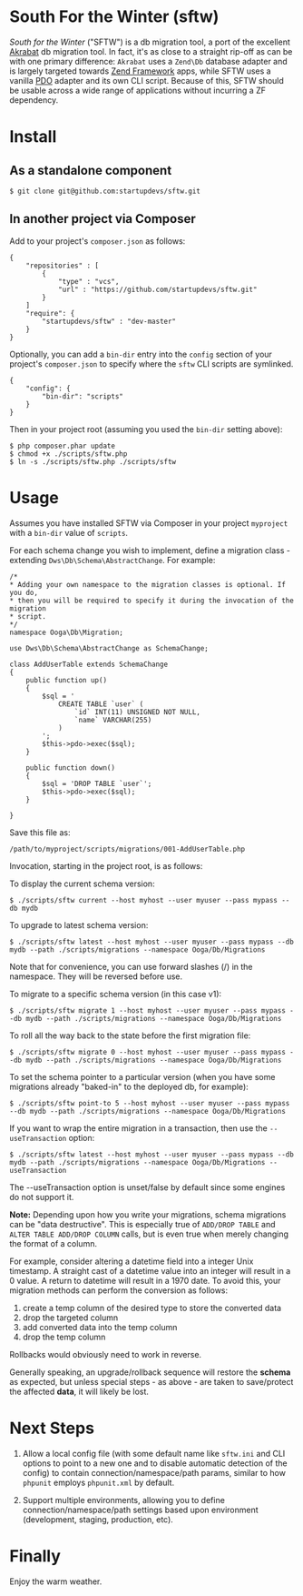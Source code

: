 South For the Winter (sftw)
===========================

*South for the Winter* ("SFTW") is a db migration tool, a port of the
excellent [Akrabat](https://github.com/akrabat/Akrabat) db migration tool. In fact, 
it's as close to a straight rip-off as can be with one primary difference: `Akrabat` 
uses a `Zend\Db` database adapter and is largely targeted towards 
[Zend Framework](http://framework.zend.com/) apps, while SFTW uses a vanilla 
[PDO](http://www.php.net/manual/en/book.pdo.php) adapter and its own CLI script.
Because of this, SFTW should be usable across a wide range of applications 
without incurring a ZF dependency.

Install
=======

As a standalone component
-------------------------

```
$ git clone git@github.com:startupdevs/sftw.git
```

In another project via Composer
-------------------------------

Add to your project's `composer.json` as follows:
```
{
	"repositories" : [
		{
			"type" : "vcs",
			"url" : "https://github.com/startupdevs/sftw.git"
		}
	]
	"require": {
		"startupdevs/sftw" : "dev-master"
	}
}
```

Optionally, you can add a `bin-dir` entry into the `config` section of your 
project's `composer.json` to specify where the `sftw` CLI scripts are symlinked.

```
{
    "config": {
        "bin-dir": "scripts"
    }	
}
```

Then in your project root (assuming you used the `bin-dir` setting above):

	$ php composer.phar update
	$ chmod +x ./scripts/sftw.php
	$ ln -s ./scripts/sftw.php ./scripts/sftw

Usage
=====

Assumes you have installed SFTW via Composer in your project `myproject` with a `bin-dir`
value of `scripts`.

For each schema change you wish to implement, define a migration class - extending 
`Dws\Db\Schema\AbstractChange`.  For example:

```
/*
* Adding your own namespace to the migration classes is optional. If you do,
* then you will be required to specify it during the invocation of the migration
* script.
*/
namespace Ooga\Db\Migration;

use Dws\Db\Schema\AbstractChange as SchemaChange;

class AddUserTable extends SchemaChange
{
	public function up()
	{
		$sql = '
			CREATE TABLE `user` (
				`id` INT(11) UNSIGNED NOT NULL,
				`name` VARCHAR(255)
			)
		';
		$this->pdo->exec($sql);	
	}

	public function down()
	{
		$sql = 'DROP TABLE `user`';
		$this->pdo->exec($sql);
	}

}
```

Save this file as:

	/path/to/myproject/scripts/migrations/001-AddUserTable.php

Invocation, starting in the project root, is as follows:

To display the current schema version:

    $ ./scripts/sftw current --host myhost --user myuser --pass mypass --db mydb

To upgrade to latest schema version:

    $ ./scripts/sftw latest --host myhost --user myuser --pass mypass --db mydb --path ./scripts/migrations --namespace Ooga/Db/Migrations

Note that for convenience, you can use forward slashes (/) in the namespace. They will be reversed before use.

To migrate to a specific schema version (in this case v1):

    $ ./scripts/sftw migrate 1 --host myhost --user myuser --pass mypass --db mydb --path ./scripts/migrations --namespace Ooga/Db/Migrations

To roll all the way back to the state before the first migration file:

    $ ./scripts/sftw migrate 0 --host myhost --user myuser --pass mypass --db mydb --path ./scripts/migrations --namespace Ooga/Db/Migrations

To set the schema pointer to a particular version (when you have some migrations already "baked-in" to the deployed db, for example):

    $ ./scripts/sftw point-to 5 --host myhost --user myuser --pass mypass --db mydb --path ./scripts/migrations --namespace Ooga/Db/Migrations

If you want to wrap the entire migration in a transaction, then use the `--useTransaction` option:

    $ ./scripts/sftw latest --host myhost --user myuser --pass mypass --db mydb --path ./scripts/migrations --namespace Ooga/Db/Migrations --useTransaction

The --useTransaction option is unset/false by default since some engines do not support it.

**Note:** Depending upon how you write your migrations, schema migrations can be 
"data destructive". This is especially true of `ADD/DROP TABLE` and `ALTER TABLE ADD/DROP COLUMN` 
calls, but is even true when merely changing the format of a column. 

For example, consider altering a datetime field into a integer Unix timestamp. 
A straight cast of a datetime value into an integer will result in a 0 value. 
A return to datetime will result in a 1970 date. To avoid this, your migration
methods can perform the conversion as follows:

1. create a temp column of the desired type to store the converted data
2. drop the targeted column
3. add converted data into the temp column
4. drop the temp column 

Rollbacks would obviously need to work in reverse.

Generally speaking, an upgrade/rollback sequence will restore the **schema** as 
expected, but unless special steps - as above - are taken to save/protect the 
affected **data**, it will likely be lost.

Next Steps
==========

1. Allow a local config file (with some default name like `sftw.ini` and CLI options 
to point to a new one and to disable automatic detection of the config) to contain 
connection/namespace/path params, similar to how `phpunit` employs `phpunit.xml` 
by default.

2. Support multiple environments, allowing you to define connection/namespace/path 
settings based upon environment (development, staging, production, etc).

Finally
=======

Enjoy the warm weather.
